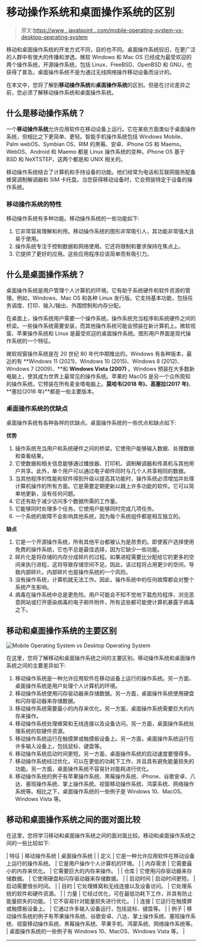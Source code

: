 # 移动操作系统和桌面操作系统的区别

> 原文:[https://www . javatpoint . com/mobile-operating-system-vs-desktop-operating-system](https://www.javatpoint.com/mobile-operating-system-vs-desktop-operating-system)

移动和桌面操作系统的开发方式不同，目的也不同。桌面操作系统较旧，在更广泛的人群中有很大的传播和渗透。微软 Windows 和 Mac OS 已经成为最受欢迎的两个操作系统，开源操作系统，包括 Linux、FreeBSD、OpenBSD 和 GNU，也获得了普及。桌面操作系统不是为通过无线网络操作移动设备而设计的。

在本文中，您将了解到**移动操作系统**和**桌面操作系统**的区别。但是在讨论差异之前，您必须了解移动操作系统和桌面操作系统。

## 什么是移动操作系统？

一个**移动操作系统**允许应用软件在移动设备上运行。它在某些方面类似于桌面操作系统，但相比之下更简单、更轻。智能手机操作系统包括 Windows Mobile、Palm webOS、Symbian OS、RIM 的黑莓、安卓、iPhone OS 和 Maemo。WebOS、Android 和 Maemo 都是 Linux 操作系统的变种。iPhone OS 基于 BSD 和 NeXTSTEP，这两个都是和 UNIX 相关的。

移动操作系统结合了计算机和手持设备的功能。他们经常为电话和互联网服务配备蜂窝调制解调器和 SIM 卡托盘。当您获得移动设备时，它会预装特定于设备的操作系统。

### 移动操作系统的特性

移动操作系统有多种功能。移动操作系统的一些功能如下:

1.  它非常容易理解和利用。移动操作系统的图形非常吸引人，其功能非常强大且易于使用。
2.  操作系统专注于控制数据和网络使用。它还将限制和要求保持在焦点上。
3.  它提供了更好的应用。这些应用程序应该简单而有吸引力。

## 什么是桌面操作系统？

桌面操作系统是用户管理个人计算机的环境。它有助于系统硬件和软件资源的管理。例如，Windows、Mac OS 和各种 Linux 发行版。它支持基本功能，包括任务调度、打印、输入/输出、外围控制和内存分配。

在桌面上，操作系统用户需要一个操作系统。操作系统充当程序和系统硬件之间的桥梁。一些操作系统需要安装，而其他操作系统可能会预装在新计算机上。微软视窗、苹果操作系统和 Linux 是最受欢迎的桌面操作系统。图形用户界面是现代操作系统的一个特征。

微软视窗操作系统是在 20 世纪 80 年代中期推出的。Windows 有各种版本，最近的有 **Windows 11 (2021)、Windows 10 (2015)、Windows 8 (2012)、Windows 7 (2009)、**和 **Windows Vista (2007)** 。Windows 预装在大多数新电脑上，使其成为世界上最常见的操作系统。苹果的 MacOS 是另一个众所周知的操作系统。它预装在所有麦金塔电脑上。**莫哈韦(2018 年)、高塞拉(2017 年)**、**塞拉(2016 年)**都是一些主要版本。

### 桌面操作系统的优缺点

桌面操作系统有各种各样的优缺点。桌面操作系统的一些优点和缺点如下:

**优势**

1.  操作系统充当用户和系统硬件之间的桥梁。它使用户能够输入数据、处理数据和查看结果。
2.  它使数据和相关信息能够通过播放器、打印机、调制解调器和传真机与其他用户共享。此外，单个用户可以通过电子邮件同时与几个人共享相同的数据。
3.  当其他程序的性能和软件得到升级以提高其功能时，操作系统必须增加并处理计算机操作的所有方面。它是需要定期更新以跟上许多功能的软件。它可以简单地更新，没有任何问题。
4.  它还有助于减少访问多个数据所需的工作量。
5.  它能够同时处理多个任务。它使用户能够同时完成几项任务。
6.  一个系统的故障不会影响其他系统，因为每个系统组件都是相互独立的。

**缺点**

1.  它是一个开源操作系统，所有其他平台都被认为是昂贵的。即使客户选择使用免费的操作系统，它也不总是最佳选择，因为它缺少一些功能。
2.  碎片化是将存储的内存分成碎片的过程。如果进程需要比分配给它的更多的空间来执行进程，这将导致存储空间不足。因此，该过程将占用更少的空间，导致内部碎片。内部碎片也是操作系统的一个风险。
3.  没有操作系统，计算机就无法工作。因此，操作系统中的任何故障都会对整个系统产生影响。
4.  病毒在操作系统中总是更危险。用户可能会不知不觉地下载危险程序、浏览恶意网站或打开感染病毒的电子邮件附件，所有这些都可能使计算机暴露于病毒之下。

## 移动和桌面操作系统的主要区别

![Mobile Operating System vs Desktop Operating System](../Images/571143e8ff4d4a96fe45caec3e4e7e24.png)

在这里，您将了解移动和桌面操作系统之间的主要区别。移动操作系统和桌面操作系统之间的主要差异如下:

1.  移动操作系统是一种允许应用软件在移动设备上运行的操作系统。另一方面，桌面操作系统是用户处理个人计算机的环境。
2.  移动操作系统使用闪存驱动器来存储数据。另一方面，桌面操作系统使用硬盘和闪存驱动器来存储数据。
3.  移动操作系统需要最小的内存来优化。另一方面，桌面操作系统需要巨大的内存来操作。
4.  移动操作系统处理蜂窝和无线连接以及设备访问。另一方面，桌面操作系统处理系统的软硬件资源。
5.  移动操作系统运行在触摸屏或触摸板设备上。另一方面，桌面操作系统运行在许多输入设备上，包括鼠标、键盘等。
6.  移动操作系统启动时间更短。另一方面，桌面操作系统的启动速度要慢得多。
7.  移动操作系统经过优化，可以在更低的功耗下工作，并且具有避免能量损失的功能。另一方面，桌面操作系统不容易针对能耗进行优化。
8.  移动操作系统的例子有苹果操作系统、黑莓操作系统、iPhone、谷歌安卓、八达、塞班操作系统、掌上操作系统、视窗移动操作系统、鸿蒙系统、网络操作系统等。相比之下，桌面操作系统的一些例子是 Windows 10、MacOS、Windows Vista 等。

## 移动和桌面操作系统之间的面对面比较

在这里，您将学习移动和桌面操作系统之间的面对面比较。移动和桌面操作系统之间的一些比较如下:

| 特征 | 移动操作系统 | 桌面操作系统 |
| 定义 | 它是一种允许应用软件在移动设备上运行的操作系统。 | 它是用户操作个人计算机的环境。 |
| 内存需求 | 它需要最小的内存来优化。 | 它需要巨大的内存来操作。 |
| 仓库 | 它使用闪存驱动器来存储数据。 | 它使用硬盘和闪存驱动器来存储数据。 |
| 启动时间 | 启动时间更短。 | 启动需要很长时间。 |
| 目的 | 它处理蜂窝和无线连接以及设备访问。 | 它处理系统的软件和硬件资源。 |
| 力量 | 它经过优化，可在最低功耗下工作，并具有防止能量损失的功能。 | 它不容易针对能量损失进行优化。 |
| 连接 | 它运行在触摸屏或触摸板设备上。 | 它通过许多输入设备运行，包括鼠标、键盘等。 |
| 例子 | 移动操作系统的例子有苹果操作系统、谷歌安卓、八达、掌上操作系统、塞班操作系统、视窗移动操作系统、黑莓操作系统、苹果手机、鸿蒙系统、网络操作系统等。 | 桌面操作系统的一些例子有 Windows 10、MacOS、Windows Vista 等。 |

* * *